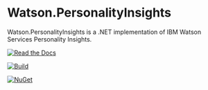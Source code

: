 # Watson.PersonalityInsights
Watson.PersonalityInsights is a .NET implementation of IBM Watson Services Personality Insights.

[![Read the Docs](https://readthedocs.org/projects/watsonnet/badge/?version=latest)](http://watsonnet.readthedocs.org/en/latest/)

[![Build](https://img.shields.io/appveyor/ci/damiendennehy/watson-personalityinsights.svg)](https://ci.appveyor.com/project/DamienDennehy/watson-personalityinsights)

[![NuGet](https://img.shields.io/nuget/dt/Watson.PersonalityInsights.svg)](https://www.nuget.org/packages/Watson.PersonalityInsights/)
